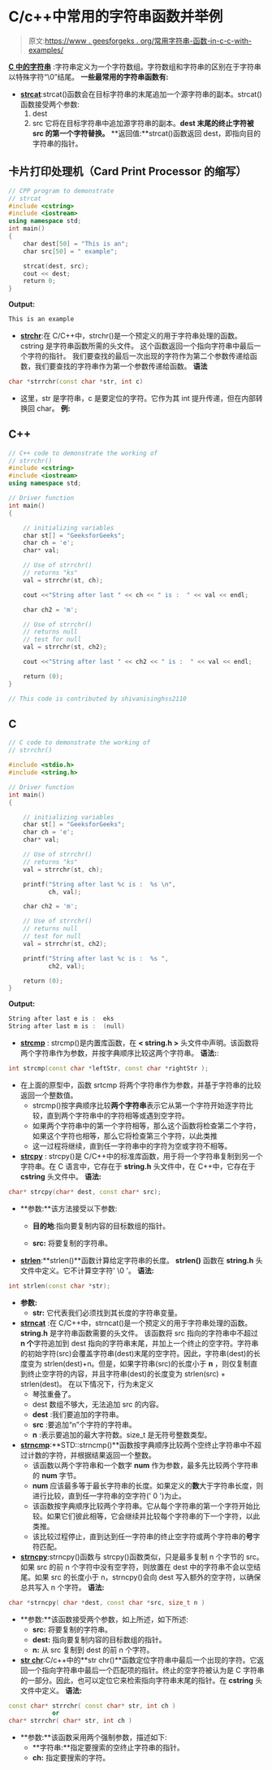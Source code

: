 # C/c++中常用的字符串函数并举例

> 原文:[https://www . geesforgeks . org/常用字符串-函数-in-c-c-with-examples/](https://www.geeksforgeeks.org/commonly-used-string-functions-in-c-c-with-examples/)

[**C 中的字符串**](https://www.geeksforgeeks.org/strings-in-c-2/) :字符串定义为一个字符数组。字符数组和字符串的区别在于字符串以特殊字符“\0”结尾。
**一些最常用的字符串函数有:**

*   [**strcat**](https://www.geeksforgeeks.org/strcat-vs-strncat-c/):strcat()函数会在目标字符串的末尾追加一个源字符串的副本。strcat()函数接受两个参数:
    1) dest
    2) src
    它将在目标字符串中追加源字符串的副本。**dest 末尾的终止字符被 src 的第一个字符替换。**
    **返回值:**strcat()函数返回 dest，即指向目的字符串的指针。

## 卡片打印处理机（Card Print Processor 的缩写）

```cpp
// CPP program to demonstrate
// strcat
#include <cstring>
#include <iostream>
using namespace std;
int main()
{
    char dest[50] = "This is an";
    char src[50] = " example";

    strcat(dest, src);
    cout << dest;
    return 0;
}
```

**Output:** 

```cpp
This is an example
```

*   [**strchr**](https://www.geeksforgeeks.org/strrchr-function-in-cpp/):在 C/C++中，strchr()是一个预定义的用于字符串处理的函数。cstring 是字符串函数所需的头文件。
    这个函数返回一个指向字符串中最后一个字符的指针。
    我们要查找的最后一次出现的字符作为第二个参数传递给函数，我们要查找的字符串作为第一个参数传递给函数。
    **语法**

```cpp
char *strrchr(const char *str, int c) 
```

*   这里，str 是字符串，c 是要定位的字符。它作为其 int 提升传递，但在内部转换回 char。
    **例:**

## C++

```cpp
// C++ code to demonstrate the working of
// strrchr()
#include <cstring>
#include <iostream>
using namespace std;

// Driver function
int main()
{

    // initializing variables
    char st[] = "GeeksforGeeks";
    char ch = 'e';
    char* val;

    // Use of strrchr()
    // returns "ks"
    val = strrchr(st, ch);

    cout <<"String after last " << ch << " is :  " << val << endl;

    char ch2 = 'm';

    // Use of strrchr()
    // returns null
    // test for null
    val = strrchr(st, ch2);

    cout <<"String after last " << ch2 << " is :  " << val << endl;

    return (0);
}

// This code is contributed by shivanisinghss2110
```

## C

```cpp
// C code to demonstrate the working of
// strrchr()

#include <stdio.h>
#include <string.h>

// Driver function
int main()
{

    // initializing variables
    char st[] = "GeeksforGeeks";
    char ch = 'e';
    char* val;

    // Use of strrchr()
    // returns "ks"
    val = strrchr(st, ch);

    printf("String after last %c is :  %s \n",
           ch, val);

    char ch2 = 'm';

    // Use of strrchr()
    // returns null
    // test for null
    val = strrchr(st, ch2);

    printf("String after last %c is :  %s ",
           ch2, val);

    return (0);
}
```

**Output:** 

```cpp
String after last e is :  eks 
String after last m is :  (null)
```

*   [**strcmp**](https://www.geeksforgeeks.org/strcmp-in-c-cpp/) : strcmp()是内置库函数，在 **< string.h >** 头文件中声明。该函数将两个字符串作为参数，并按字典顺序比较这两个字符串。
    **语法:**:

```cpp
int strcmp(const char *leftStr, const char *rightStr );
```

*   在上面的原型中，函数 srtcmp 将两个字符串作为参数，并基于字符串的比较返回一个整数值。
    *   strcmp()按字典顺序比较**两个字符串**表示它从第一个字符开始逐字符比较，直到两个字符串中的字符相等或遇到空字符。
    *   如果两个字符串中的第一个字符相等，那么这个函数将检查第二个字符，如果这个字符也相等，那么它将检查第三个字符，以此类推
    *   这一过程将继续，直到任一字符串中的字符为空或字符不相等。
*   [**strcpy**](https://www.geeksforgeeks.org/strcpy-in-c-cpp/) : strcpy()是 C/C++中的标准库函数，用于将一个字符串复制到另一个字符串。在 C 语言中，它存在于 **string.h** 头文件中，在 C++中，它存在于 **cstring** 头文件中。
    **语法:**

```cpp
char* strcpy(char* dest, const char* src);
```

*   **参数:**该方法接受以下参数:
    *   **目的地**:指向要复制内容的目标数组的指针。

    *   **src:** 将要复制的字符串。

*   [**strlen**](https://www.geeksforgeeks.org/strlen-function-in-c/):**strlen()**函数计算给定字符串的长度。 **strlen()** 函数在 **string.h** 头文件中定义。它不计算空字符' \0 '。
    **语法:**

```cpp
int strlen(const char *str);
```

*   **参数:**
    *   **str:** 它代表我们必须找到其长度的字符串变量。
*   [**strncat**](https://www.geeksforgeeks.org/strncat-function-in-c-cpp/) :在 C/C++中，strncat()是一个预定义的用于字符串处理的函数。 **string.h** 是字符串函数需要的头文件。
    该函数将 src 指向的字符串中不超过 **n 个**字符追加到 dest 指向的字符串末尾，并加上一个终止的空字符。字符串的初始字符(src)会覆盖字符串(dest)末尾的空字符。因此，字符串(dest)的长度变为 strlen(dest)+n。但是，如果字符串(src)的长度小于 **n** ，则仅复制直到终止空字符的内容，并且字符串(dest)的长度变为 strlen(src) + strlen(dest)。
    在以下情况下，行为未定义
    *   琴弦重叠了。
    *   dest 数组不够大，无法追加 src 的内容。
    *   **dest** :我们要追加的字符串。
    *   **src** :要追加“n”个字符的字符串。
    *   **n** :表示要追加的最大字符数。size_t 是无符号整数类型。
*   [**strncmp**](https://www.geeksforgeeks.org/stdstrncmp-in-c/):**STD::strncmp()**函数按字典顺序比较两个空终止字符串中不超过计数的字符，并根据结果返回一个整数。
    *   该函数以两个字符串和一个数字 **num** 作为参数，最多先比较两个字符串的 **num** 字节。
    *   **num** 应该最多等于最长字符串的长度。如果定义的**数**大于字符串长度，则进行比较，直到任一字符串的空字符(' 0 ')为止。
    *   该函数按字典顺序比较两个字符串。它从每个字符串的第一个字符开始比较。如果它们彼此相等，它会继续并比较每个字符串的下一个字符，以此类推。
    *   该比较过程停止，直到达到任一字符串的终止空字符或两个字符串的**号**字符匹配。
*   [**strncpy**](https://www.geeksforgeeks.org/why-strcpy-and-strncpy-are-not-safe-to-use/):strncpy()函数与 strcpy()函数类似，只是最多复制 n 个字节的 src。如果 src 的前 n 个字符中没有空字符，则放置在 dest 中的字符串不会以空结尾。如果 src 的长度小于 n，strncpy()会向 dest 写入额外的空字符，以确保总共写入 n 个字符。
    **语法:**

```cpp
char *strncpy( char *dest, const char *src, size_t n )
```

*   **参数:**该函数接受两个参数，如上所述，如下所述:
    *   **src:** 将要复制的字符串。
    *   **dest:** 指向要复制内容的目标数组的指针。
    *   **n:** 从 src 复制到 dest 的前 n 个字符。
*   [**str chr**](https://www.geeksforgeeks.org/strrchr-function-in-c-c/):C/c++中的**str chr()**函数定位字符串中最后一个出现的字符。它返回一个指向字符串中最后一个匹配项的指针。终止的空字符被认为是 C 字符串的一部分。因此，也可以定位它来检索指向字符串末尾的指针。在 **cstring** 头文件中定义。
    **语法:**

```cpp
const char* strrchr( const char* str, int ch )
            or
char* strrchr( char* str, int ch )
```

*   **参数:**该函数采用两个强制参数，描述如下:
    *   **字符串:**指定要搜索的空终止字符串的指针。
    *   **ch:** 指定要搜索的字符。